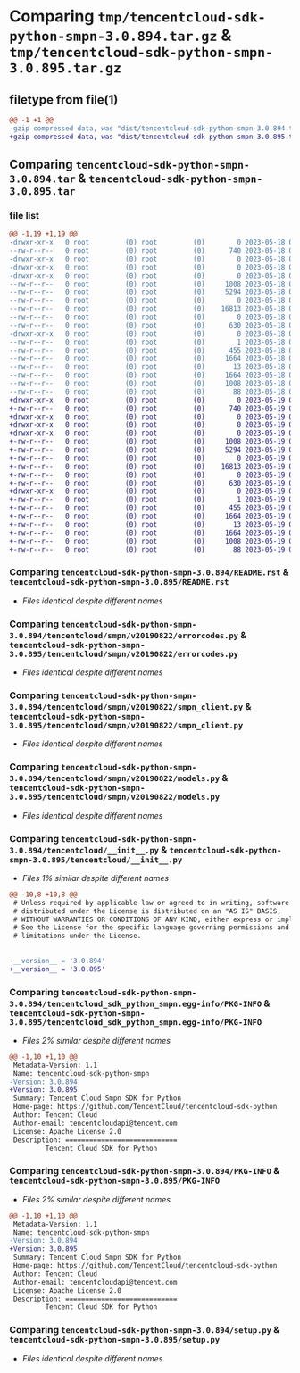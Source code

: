 # Comparing `tmp/tencentcloud-sdk-python-smpn-3.0.894.tar.gz` & `tmp/tencentcloud-sdk-python-smpn-3.0.895.tar.gz`

## filetype from file(1)

```diff
@@ -1 +1 @@
-gzip compressed data, was "dist/tencentcloud-sdk-python-smpn-3.0.894.tar", last modified: Thu May 18 00:35:04 2023, max compression
+gzip compressed data, was "dist/tencentcloud-sdk-python-smpn-3.0.895.tar", last modified: Fri May 19 02:58:36 2023, max compression
```

## Comparing `tencentcloud-sdk-python-smpn-3.0.894.tar` & `tencentcloud-sdk-python-smpn-3.0.895.tar`

### file list

```diff
@@ -1,19 +1,19 @@
-drwxr-xr-x   0 root         (0) root         (0)        0 2023-05-18 00:35:04.000000 tencentcloud-sdk-python-smpn-3.0.894/
--rw-r--r--   0 root         (0) root         (0)      740 2023-05-18 00:35:04.000000 tencentcloud-sdk-python-smpn-3.0.894/README.rst
-drwxr-xr-x   0 root         (0) root         (0)        0 2023-05-18 00:35:04.000000 tencentcloud-sdk-python-smpn-3.0.894/tencentcloud/
-drwxr-xr-x   0 root         (0) root         (0)        0 2023-05-18 00:35:04.000000 tencentcloud-sdk-python-smpn-3.0.894/tencentcloud/smpn/
-drwxr-xr-x   0 root         (0) root         (0)        0 2023-05-18 00:35:04.000000 tencentcloud-sdk-python-smpn-3.0.894/tencentcloud/smpn/v20190822/
--rw-r--r--   0 root         (0) root         (0)     1008 2023-05-18 00:35:04.000000 tencentcloud-sdk-python-smpn-3.0.894/tencentcloud/smpn/v20190822/errorcodes.py
--rw-r--r--   0 root         (0) root         (0)     5294 2023-05-18 00:35:04.000000 tencentcloud-sdk-python-smpn-3.0.894/tencentcloud/smpn/v20190822/smpn_client.py
--rw-r--r--   0 root         (0) root         (0)        0 2023-05-18 00:35:04.000000 tencentcloud-sdk-python-smpn-3.0.894/tencentcloud/smpn/v20190822/__init__.py
--rw-r--r--   0 root         (0) root         (0)    16813 2023-05-18 00:35:04.000000 tencentcloud-sdk-python-smpn-3.0.894/tencentcloud/smpn/v20190822/models.py
--rw-r--r--   0 root         (0) root         (0)        0 2023-05-18 00:35:04.000000 tencentcloud-sdk-python-smpn-3.0.894/tencentcloud/smpn/__init__.py
--rw-r--r--   0 root         (0) root         (0)      630 2023-05-18 00:35:04.000000 tencentcloud-sdk-python-smpn-3.0.894/tencentcloud/__init__.py
-drwxr-xr-x   0 root         (0) root         (0)        0 2023-05-18 00:35:04.000000 tencentcloud-sdk-python-smpn-3.0.894/tencentcloud_sdk_python_smpn.egg-info/
--rw-r--r--   0 root         (0) root         (0)        1 2023-05-18 00:35:04.000000 tencentcloud-sdk-python-smpn-3.0.894/tencentcloud_sdk_python_smpn.egg-info/dependency_links.txt
--rw-r--r--   0 root         (0) root         (0)      455 2023-05-18 00:35:04.000000 tencentcloud-sdk-python-smpn-3.0.894/tencentcloud_sdk_python_smpn.egg-info/SOURCES.txt
--rw-r--r--   0 root         (0) root         (0)     1664 2023-05-18 00:35:04.000000 tencentcloud-sdk-python-smpn-3.0.894/tencentcloud_sdk_python_smpn.egg-info/PKG-INFO
--rw-r--r--   0 root         (0) root         (0)       13 2023-05-18 00:35:04.000000 tencentcloud-sdk-python-smpn-3.0.894/tencentcloud_sdk_python_smpn.egg-info/top_level.txt
--rw-r--r--   0 root         (0) root         (0)     1664 2023-05-18 00:35:04.000000 tencentcloud-sdk-python-smpn-3.0.894/PKG-INFO
--rw-r--r--   0 root         (0) root         (0)     1008 2023-05-18 00:35:04.000000 tencentcloud-sdk-python-smpn-3.0.894/setup.py
--rw-r--r--   0 root         (0) root         (0)       88 2023-05-18 00:35:04.000000 tencentcloud-sdk-python-smpn-3.0.894/setup.cfg
+drwxr-xr-x   0 root         (0) root         (0)        0 2023-05-19 02:58:36.000000 tencentcloud-sdk-python-smpn-3.0.895/
+-rw-r--r--   0 root         (0) root         (0)      740 2023-05-19 02:58:36.000000 tencentcloud-sdk-python-smpn-3.0.895/README.rst
+drwxr-xr-x   0 root         (0) root         (0)        0 2023-05-19 02:58:36.000000 tencentcloud-sdk-python-smpn-3.0.895/tencentcloud/
+drwxr-xr-x   0 root         (0) root         (0)        0 2023-05-19 02:58:36.000000 tencentcloud-sdk-python-smpn-3.0.895/tencentcloud/smpn/
+drwxr-xr-x   0 root         (0) root         (0)        0 2023-05-19 02:58:36.000000 tencentcloud-sdk-python-smpn-3.0.895/tencentcloud/smpn/v20190822/
+-rw-r--r--   0 root         (0) root         (0)     1008 2023-05-19 02:58:36.000000 tencentcloud-sdk-python-smpn-3.0.895/tencentcloud/smpn/v20190822/errorcodes.py
+-rw-r--r--   0 root         (0) root         (0)     5294 2023-05-19 02:58:36.000000 tencentcloud-sdk-python-smpn-3.0.895/tencentcloud/smpn/v20190822/smpn_client.py
+-rw-r--r--   0 root         (0) root         (0)        0 2023-05-19 02:58:36.000000 tencentcloud-sdk-python-smpn-3.0.895/tencentcloud/smpn/v20190822/__init__.py
+-rw-r--r--   0 root         (0) root         (0)    16813 2023-05-19 02:58:36.000000 tencentcloud-sdk-python-smpn-3.0.895/tencentcloud/smpn/v20190822/models.py
+-rw-r--r--   0 root         (0) root         (0)        0 2023-05-19 02:58:36.000000 tencentcloud-sdk-python-smpn-3.0.895/tencentcloud/smpn/__init__.py
+-rw-r--r--   0 root         (0) root         (0)      630 2023-05-19 02:58:36.000000 tencentcloud-sdk-python-smpn-3.0.895/tencentcloud/__init__.py
+drwxr-xr-x   0 root         (0) root         (0)        0 2023-05-19 02:58:36.000000 tencentcloud-sdk-python-smpn-3.0.895/tencentcloud_sdk_python_smpn.egg-info/
+-rw-r--r--   0 root         (0) root         (0)        1 2023-05-19 02:58:36.000000 tencentcloud-sdk-python-smpn-3.0.895/tencentcloud_sdk_python_smpn.egg-info/dependency_links.txt
+-rw-r--r--   0 root         (0) root         (0)      455 2023-05-19 02:58:36.000000 tencentcloud-sdk-python-smpn-3.0.895/tencentcloud_sdk_python_smpn.egg-info/SOURCES.txt
+-rw-r--r--   0 root         (0) root         (0)     1664 2023-05-19 02:58:36.000000 tencentcloud-sdk-python-smpn-3.0.895/tencentcloud_sdk_python_smpn.egg-info/PKG-INFO
+-rw-r--r--   0 root         (0) root         (0)       13 2023-05-19 02:58:36.000000 tencentcloud-sdk-python-smpn-3.0.895/tencentcloud_sdk_python_smpn.egg-info/top_level.txt
+-rw-r--r--   0 root         (0) root         (0)     1664 2023-05-19 02:58:36.000000 tencentcloud-sdk-python-smpn-3.0.895/PKG-INFO
+-rw-r--r--   0 root         (0) root         (0)     1008 2023-05-19 02:58:36.000000 tencentcloud-sdk-python-smpn-3.0.895/setup.py
+-rw-r--r--   0 root         (0) root         (0)       88 2023-05-19 02:58:36.000000 tencentcloud-sdk-python-smpn-3.0.895/setup.cfg
```

### Comparing `tencentcloud-sdk-python-smpn-3.0.894/README.rst` & `tencentcloud-sdk-python-smpn-3.0.895/README.rst`

 * *Files identical despite different names*

### Comparing `tencentcloud-sdk-python-smpn-3.0.894/tencentcloud/smpn/v20190822/errorcodes.py` & `tencentcloud-sdk-python-smpn-3.0.895/tencentcloud/smpn/v20190822/errorcodes.py`

 * *Files identical despite different names*

### Comparing `tencentcloud-sdk-python-smpn-3.0.894/tencentcloud/smpn/v20190822/smpn_client.py` & `tencentcloud-sdk-python-smpn-3.0.895/tencentcloud/smpn/v20190822/smpn_client.py`

 * *Files identical despite different names*

### Comparing `tencentcloud-sdk-python-smpn-3.0.894/tencentcloud/smpn/v20190822/models.py` & `tencentcloud-sdk-python-smpn-3.0.895/tencentcloud/smpn/v20190822/models.py`

 * *Files identical despite different names*

### Comparing `tencentcloud-sdk-python-smpn-3.0.894/tencentcloud/__init__.py` & `tencentcloud-sdk-python-smpn-3.0.895/tencentcloud/__init__.py`

 * *Files 1% similar despite different names*

```diff
@@ -10,8 +10,8 @@
 # Unless required by applicable law or agreed to in writing, software
 # distributed under the License is distributed on an "AS IS" BASIS,
 # WITHOUT WARRANTIES OR CONDITIONS OF ANY KIND, either express or implied.
 # See the License for the specific language governing permissions and
 # limitations under the License.
 
 
-__version__ = '3.0.894'
+__version__ = '3.0.895'
```

### Comparing `tencentcloud-sdk-python-smpn-3.0.894/tencentcloud_sdk_python_smpn.egg-info/PKG-INFO` & `tencentcloud-sdk-python-smpn-3.0.895/tencentcloud_sdk_python_smpn.egg-info/PKG-INFO`

 * *Files 2% similar despite different names*

```diff
@@ -1,10 +1,10 @@
 Metadata-Version: 1.1
 Name: tencentcloud-sdk-python-smpn
-Version: 3.0.894
+Version: 3.0.895
 Summary: Tencent Cloud Smpn SDK for Python
 Home-page: https://github.com/TencentCloud/tencentcloud-sdk-python
 Author: Tencent Cloud
 Author-email: tencentcloudapi@tencent.com
 License: Apache License 2.0
 Description: ============================
         Tencent Cloud SDK for Python
```

### Comparing `tencentcloud-sdk-python-smpn-3.0.894/PKG-INFO` & `tencentcloud-sdk-python-smpn-3.0.895/PKG-INFO`

 * *Files 2% similar despite different names*

```diff
@@ -1,10 +1,10 @@
 Metadata-Version: 1.1
 Name: tencentcloud-sdk-python-smpn
-Version: 3.0.894
+Version: 3.0.895
 Summary: Tencent Cloud Smpn SDK for Python
 Home-page: https://github.com/TencentCloud/tencentcloud-sdk-python
 Author: Tencent Cloud
 Author-email: tencentcloudapi@tencent.com
 License: Apache License 2.0
 Description: ============================
         Tencent Cloud SDK for Python
```

### Comparing `tencentcloud-sdk-python-smpn-3.0.894/setup.py` & `tencentcloud-sdk-python-smpn-3.0.895/setup.py`

 * *Files identical despite different names*

